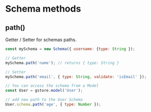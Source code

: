 # Schema methods

## path\(\)

Getter / Setter for schemas paths.

```js
const mySchema = new Schema({ username: {type: String });

// Getter
mySchema.path('name'); // returns { type: String }

// Setter
mySchema.path('email', { type: String, validate: 'isEmail' });

// You can access the schema from a Model
const User = gstore.model('User');

// add new path to the User Schema
User.schema.path('age', { type: Number });
```
